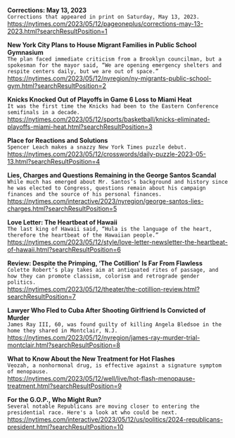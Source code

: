 **Corrections: May 13, 2023**\
`Corrections that appeared in print on Saturday, May 13, 2023.`\
https://nytimes.com/2023/05/12/pageoneplus/corrections-may-13-2023.html?searchResultPosition=1

**New York City Plans to House Migrant Families in Public School Gymnasium**\
`The plan faced immediate criticism from a Brooklyn councilman, but a spokesman for the mayor said, “We are opening emergency shelters and respite centers daily, but we are out of space.”`\
https://nytimes.com/2023/05/12/nyregion/ny-migrants-public-school-gym.html?searchResultPosition=2

**Knicks Knocked Out of Playoffs in Game 6 Loss to Miami Heat**\
`It was the first time the Knicks had been to the Eastern Conference semifinals in a decade.`\
https://nytimes.com/2023/05/12/sports/basketball/knicks-eliminated-playoffs-miami-heat.html?searchResultPosition=3

**Place for Reactions and Solutions**\
`Spencer Leach makes a snazzy New York Times puzzle debut.`\
https://nytimes.com/2023/05/12/crosswords/daily-puzzle-2023-05-13.html?searchResultPosition=4

**Lies, Charges and Questions Remaining in the George Santos Scandal**\
`While much has emerged about Mr. Santos’s background and history since he was elected to Congress, questions remain about his campaign finances and the source of his personal finances.`\
https://nytimes.com/interactive/2023/nyregion/george-santos-lies-charges.html?searchResultPosition=5

**Love Letter: The Heartbeat of Hawaii**\
`The last king of Hawaii said, “Hula is the language of the heart, therefore the heartbeat of the Hawaiian people.”`\
https://nytimes.com/2023/05/12/style/love-letter-newsletter-the-heartbeat-of-hawaii.html?searchResultPosition=6

**Review: Despite the Primping, ‘The Cotillion’ Is Far From Flawless**\
`Colette Robert’s play takes aim at antiquated rites of passage, and how they can promote classism, colorism and retrograde gender politics.`\
https://nytimes.com/2023/05/12/theater/the-cotillion-review.html?searchResultPosition=7

**Lawyer Who Fled to Cuba After Shooting Girlfriend Is Convicted of Murder**\
`James Ray III, 60, was found guilty of killing Angela Bledsoe in the home they shared in Montclair, N.J.`\
https://nytimes.com/2023/05/12/nyregion/james-ray-murder-trial-montclair.html?searchResultPosition=8

**What to Know About the New Treatment for Hot Flashes**\
`Veozah, a nonhormonal drug, is effective against a signature symptom of menopause.`\
https://nytimes.com/2023/05/12/well/live/hot-flash-menopause-treatment.html?searchResultPosition=9

**For the G.O.P., Who Might Run?**\
`Several notable Republicans are moving closer to entering the presidential race. Here's a look at who could be next.`\
https://nytimes.com/interactive/2023/05/12/us/politics/2024-republicans-president.html?searchResultPosition=10

